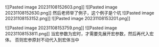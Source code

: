 ![[Pasted image 20231108152603.png]]
![[Pasted image 20231108152630.png]]
然后老师举了例子，这个例子是个坑
![[Pasted image 20231108153152.png]]
![[Pasted image 20231108153201.png]]

![[Pasted image 20231108153759.png]]
![[Pasted image 20231108153811.png]]
当宏参数为宏时，才需要先展开宏参数，然后再代入宏体。
否则宏参原封不动代入到宏体当中


